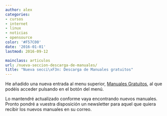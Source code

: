 ```yaml
---
author: alex
categories:
- cursos
- internet
- linux
- noticias
- opensource
color: '#F57C00'
date: '2016-01-01'
lastmod: 2016-09-12

mainclass: articulos
url: /nueva-seccion-descarga-de-manuales/
title: "Nueva secci\xF3n: Descarga de Manuales gratuitos"
---
```


He añadido una nueva entrada al menu superior, [Manuales Gratuitos][1], al que podéis acceder pulsando en el botón del menú.

Lo mantendré actualizado conforme vaya encontrando nuevos manuales. Pronto pondré a vuestra disposición un newsletter para aquel que quiera recibir los nuevos manuales en su correo.

 [1]: https://elbauldelprogramador.com/manuales-gratuitos/
